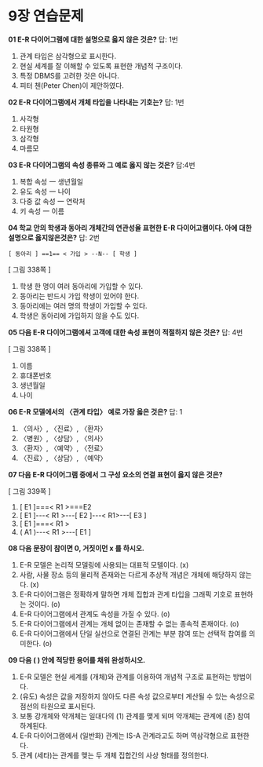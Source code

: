 # 9장 연습문제

**01 E-R 다이어그램에 대한 설명으로 옳지 않은 것은?** 답: 1번

1. 관계 타입은 삼각형으로 표시한다.
2. 현실 세계를 잘 이해할 수 있도록 표현한 개념적 구조이다.
3. 특정 DBMS를 고려한 것은 아니다.
4. 피터 첸(Peter Chen)이 제안하였다.

**02 E-R 다이어그램에서 개체 타입을 나타내는 기호는?** 답: 1번

1. 사각형
2. 타원형
3. 삼각형
4. 마름모

**03 E-R 다이어그램의 속성 종류와 그 예로 옳지 않는 것은?** 답:4번

1. 복합 속성 一 생년월일
2. 유도 속성 一 나이
3. 다중 값 속성 一 연락처
4. 키 속성 一 이름

**04 학교 안의 학생과 동아리 개체간의 연관성율 표현한 E-R 다이어고램이다. 아에 대한 설명으로 옳지않은것은?** 답: 2번

`[ 동아리 ] ==1== < 가입 > --N-- [ 학생 ]`

[ 그림 338쪽 ]

1. 학생 한 명이 여러 동아리에 가입할 수 있다.
2. 동아리는 반드시 가입 학생이 있어야 한다.
3. 동아리에는 여러 명의 학생이 가입할 수 있다.
4. 학생은 동아리에 가입하지 않을 수도 있다.

**05 다음 E-R 다이어그램에셔 고객에 대한 속성 표현이 적절하지 않은 것은?** 답: 4번

[ 그림 338쪽 ]

1. 이름
2. 휴대폰번호
3. 생년월일
4. 나이

**06 E-R 모델에서의 〈관계 타입〉 예로 가장 옳은 것은?** 답: 1

1. 〈의사〉, 〈진료〉, 〈환자〉
2. 〈병원〉, 〈상담〉, 〈의사〉
3. 〈환자〉, 〈예약〉, 〈전료〉
4. 〈진료〉, 〈상담〉, 〈예약〉

**07 다음 E-R 다이어그램 중에서 그 구성 요소의 연결 표현이 옳지 않은 것은?**

[ 그림 339쪽 ]

1. [ E1 ]===< R1 >===E2
2. [ E1 ]---< R1 >---[ E2 ]---< R1>---[ E3 ]
3. [ E1 ]===< R1 >
4. ( A1 )---< R1 >---[ E1 ]

**08 다음 문장이 참이면 0, 거짓이먼 x 를 하시오.**

1. E-R 모델은 논리적 모델링에 사용되는 대표적 모텔이다. (x)
2. 사람, 사물 장소 등의 물리적 존재와는 다르게 추상적 개념은 개체에 해당하지 않는다. (x)
3. E-R 다이어그램은 정확하게 말하면 개체 집합과 관계 타입을 그래픽 기호로 표현하는 것이다. (o)
4. E-R 다이어그램에서 관계도 속성을 가질 수 있다. (o)
5. E-R 다이어그램에서 관계는 개체 없이는 존재할 수 없는 종속적 존재이다. (o)
6. E-R 다이어그램에서 단일 실선으로 연결된 관계는 부분 참여 또는 선택적 찹여를 의미한다. (o)

**09 다음 ( ) 안에 적당한 용어를 채워 완성하시오.**

1. E-R 모델은 현실 세계를 (개체)와 관계를 이용하여 개념적 구조로 표현하는 방법이다.
2. (유도) 속성은 값을 저장하지 않아도 다른 속성 값으로부터 계산될 수 있는 속성으로 점선의 타원으로 표시된다.
3. 보통 강개체와 약개체는 일대다의 (1) 관계를 맺게 되며 약개체는 관계에 (존) 참여 하계된다.
4. E-R 다이어그램에서 (일반화) 관계는 IS-A 관계라고도 하며 역삼각형으로 표현한다.
5. 관계 (세타)는 관계를 맺는 두 개체 집합간의 사상 형태를 정의한다.
